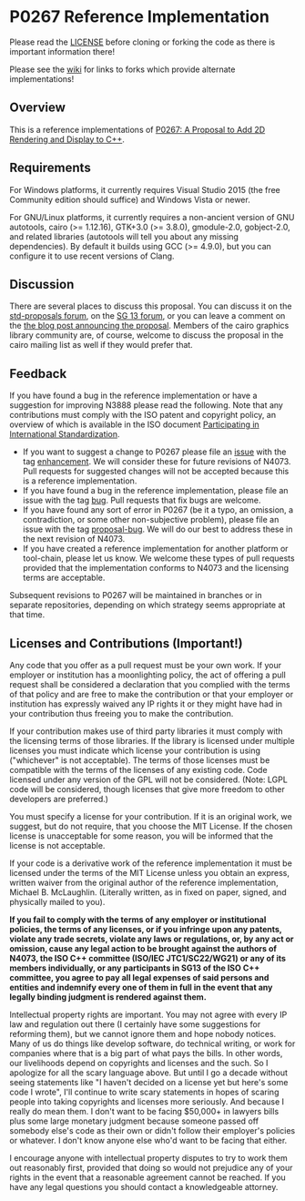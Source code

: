 P0267 Reference Implementation
=============

Please read the [LICENSE](https://github.com/mikebmcl/N3888_RefImpl/blob/master/LICENSE.md) before cloning or forking the code as there is important information there!

Please see the [wiki](https://github.com/mikebmcl/N3888_RefImpl/wiki) for links to forks which provide alternate implementations!

Overview
-------------

This is a reference implementations of [P0267: A Proposal to Add 2D Rendering and Display to C++](http://www.open-std.org/jtc1/sc22/wg21/docs/papers/2016/p0267r0.pdf).

Requirements
-------------

For Windows platforms, it currently requires Visual Studio 2015 (the free Community edition should suffice) and Windows Vista or newer.

For GNU/Linux platforms, it currently requires a non-ancient version of GNU autotools, cairo (>= 1.12.16), GTK+3.0 (>= 3.8.0), gmodule-2.0, gobject-2.0, and related libraries (autotools will tell you about any missing dependencies). By default it builds using GCC (>= 4.9.0), but you can configure it to use recent versions of Clang.

Discussion
-------------

There are several places to discuss this proposal. You can discuss it on the [std-proposals forum](https://groups.google.com/a/isocpp.org/forum/?fromgroups#!forum/std-proposals), on the [SG 13 forum](https://groups.google.com/a/isocpp.org/forum/?fromgroups#!forum/io), or you can leave a comment on the [the blog post announcing the proposal](http://isocpp.org/blog/2014/07/n4073). Members of the cairo graphics library community are, of course, welcome to discuss the proposal in the cairo mailing list as well if they would prefer that.

Feedback
-------------
If you have found a bug in the reference implementation or have a suggestion for improving N3888 please read the following. Note that any contributions must comply with the ISO patent and copyright policy, an overview of which is available in the ISO document [Participating in International Standardization](http://www.iso.org/iso/joining_in_2012.pdf).

* If you want to suggest a change to P0267 please file an [issue](https://github.com/mikebmcl/N3888_RefImpl/issues) with the tag [enhancement](https://github.com/mikebmcl/N3888_RefImpl/issues?labels=enhancement&page=1&state=open). We will consider these for future revisions of N4073. Pull requests for suggested changes will not be accepted because this is a reference implementation.
* If you have found a bug in the reference implementation, please file an issue with the tag [bug](https://github.com/mikebmcl/N3888_RefImpl/issues?labels=bug&page=1&state=open). Pull requests that fix bugs are welcome.
* If you have found any sort of error in P0267 (be it a typo, an omission, a contradiction, or some other non-subjective problem), please file an issue with the tag [proposal-bug](https://github.com/mikebmcl/N3888_RefImpl/issues?labels=proposal-bug&page=1&state=open). We will do our best to address these in the next revision of N4073.
* If you have created a reference implementation for another platform or tool-chain, please let us know. We welcome these types of pull requests provided that the implementation conforms to N4073 and the licensing terms are acceptable.

Subsequent revisions to P0267 will be maintained in branches or in separate repositories, depending on which strategy seems appropriate at that time.

Licenses and Contributions (Important!)
-------------

Any code that you offer as a pull request must be your own work. If your employer or institution has a moonlighting policy, the act of offering a pull request shall be considered a declaration that you complied with the terms of that policy and are free to make the contribution or that your employer or institution has expressly waived any IP rights it or they might have had in your contribution thus freeing you to make the contribution.

If your contribution makes use of third party libraries it must comply with the licensing terms of those libraries. If the library is licensed under multiple licenses you must indicate which license your contribution is using ("whichever" is not acceptable). The terms of those licenses must be compatible with the terms of the licenses of any existing code. Code licensed under any version of the GPL will not be considered. (Note: LGPL code will be considered, though licenses that give more freedom to other developers are preferred.)

You must specify a license for your contribution. If it is an original work, we suggest, but do not require, that you choose the MIT License. If the chosen license is unacceptable for some reason, you will be informed that the license is not acceptable.

If your code is a derivative work of the reference implementation it must be licensed under the terms of the MIT License unless you obtain an express, written waiver from the original author of the reference implementation, Michael B. McLaughlin. (Literally written, as in fixed on paper, signed, and physically mailed to you).

**If you fail to comply with the terms of any employer or institutional policies, the terms of any licenses, or if you infringe upon any patents, violate any trade secrets, violate any laws or regulations, or, by any act or omission, cause any legal action to be brought against the authors of N4073, the ISO C++ committee (ISO/IEC JTC1/SC22/WG21) or any of its members individually, or any participants in SG13 of the ISO C++ committee, you agree to pay all legal expenses of said persons and entities and indemnify every one of them in full in the event that any legally binding judgment is rendered against them.**

Intellectual property rights are important. You may not agree with every IP law and regulation out there (I certainly have some suggestions for reforming them), but we cannot ignore them and hope nobody notices. Many of us do things like develop software, do technical writing, or work for companies where that is a big part of what pays the bills. In other words, our livelihoods depend on copyrights and licenses and the such. So I apologize for all the scary language above. But until I go a decade without seeing statements like "I haven't decided on a license yet but here's some code I wrote", I'll continue to write scary statements in hopes of scaring people into taking copyrights and licenses more seriously. And because I really do mean them. I don't want to be facing $50,000+ in lawyers bills plus some large monetary judgment because someone passed off somebody else's code as their own or didn't follow their employer's policies or whatever. I don't know anyone else who'd want to be facing that either.

I encourage anyone with intellectual property disputes to try to work them out reasonably first, provided that doing so would not prejudice any of your rights in the event that a reasonable agreement cannot be reached. If you have any legal questions you should contact a knowledgeable attorney.
